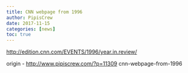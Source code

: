 ```yaml
---
title: CNN webpage from 1996
author: PipisCrew
date: 2017-11-15
categories: [news]
toc: true
---
```


http://edition.cnn.com/EVENTS/1996/year.in.review/

origin - http://www.pipiscrew.com/?p=11309 cnn-webpage-from-1996